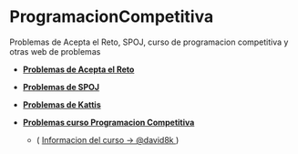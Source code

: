 # ProgramacionCompetitiva
Problemas de Acepta el Reto, SPOJ, curso de programacion competitiva y otras web de problemas

* __[Problemas de Acepta el Reto](https://github.com/IvanPerez9/ProgramacionCompetitiva/tree/master/aceptaElReto)__

* __[Problemas de SPOJ](https://github.com/IvanPerez9/ProgramacionCompetitiva/tree/master/SPOJ)__

* __[Problemas de Kattis](https://github.com/IvanPerez9/ProgramacionCompetitiva/tree/master/Kattis)__

* __[Problemas curso Programacion Competitiva](https://github.com/IvanPerez9/ProgramacionCompetitiva/tree/master/programacionCompetitiva)__
  * ( [Informacion del curso -> @david8k ](https://david8k.github.io/) )


